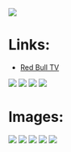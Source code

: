 ![](https://raw.githubusercontent.com/bromix/repository.bromix.storage/master/plugin.video.redbull.tv/icon.png)
# **Links:**

* [Red Bull TV](http://www.redbull.tv/)

[![](https://www.paypalobjects.com/en_GB/i/btn/btn_donate_LG.gif)](https://goo.gl/U5oVOj) [![](https://www.paypalobjects.com/en_US/i/btn/btn_donate_LG.gif)](https://goo.gl/15V9TN) [![](https://www.paypalobjects.com/de_DE/i/btn/btn_donate_LG.gif)](https://goo.gl/oEjE9E) [![](https://pledgie.com/campaigns/29261.png?skin_name=chrome)](https://goo.gl/K4RZrZ) 

# **Images:**
![](http://i.imgur.com/gwCmsLL.png)
![](http://i.imgur.com/822ARLk.png)
![](http://i.imgur.com/x6hy6XR.png)
![](http://i.imgur.com/HzgmGZZ.png)
![](http://i.imgur.com/jCaW4lK.png)
